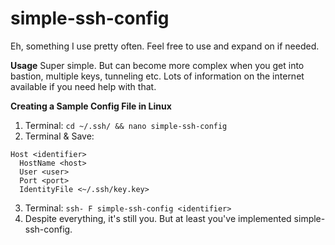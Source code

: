 # simple-ssh-config
Eh, something I use pretty often. Feel free to use and expand on if needed.

**Usage**
Super simple. But can become more complex when you get into bastion, multiple keys, tunneling etc. Lots of information on the internet available if you need help with that.

**Creating a Sample Config File in Linux**
1. Terminal: ```cd ~/.ssh/ && nano simple-ssh-config``` 
2. Terminal & Save:
```
Host <identifier>
  HostName <host>
  User <user>
  Port <port>
  IdentityFile <~/.ssh/key.key>
```
3. Terminal: ```ssh- F simple-ssh-config <identifier>```
4. Despite everything, it's still you. But at least you've implemented simple-ssh-config.
